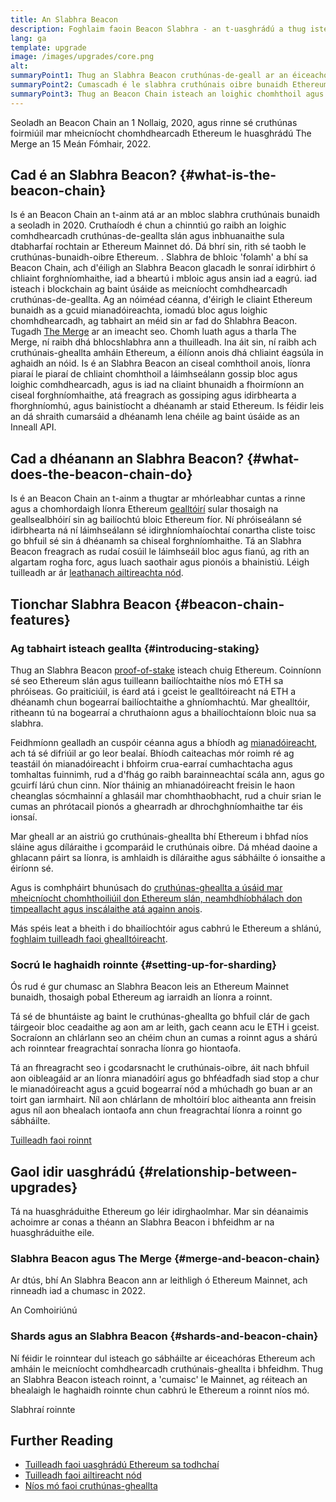 ```yaml
---
title: An Slabhra Beacon
description: Foghlaim faoin Beacon Slabhra - an t-uasghrádú a thug isteach cruthúnais Ethereum.
lang: ga
template: upgrade
image: /images/upgrades/core.png
alt:
summaryPoint1: Thug an Slabhra Beacon cruthúnas-de-geall ar an éiceachóras Ethereum.
summaryPoint2: Cumascadh é le slabhra cruthúnais oibre bunaidh Ethereum i Meán Fómhair 2022.
summaryPoint3: Thug an Beacon Chain isteach an loighic chomhthoil agus an prótacal gossip bloc a dhaingníonn Ethereum anois.
---
```


<UpgradeStatus isShipped dateKey="page-upgrades:page-upgrades-beacon-date">
  Seoladh an Beacon Chain an 1 Nollaig, 2020, agus rinne sé cruthúnas foirmiúil mar mheicníocht chomhdhearcadh Ethereum le huasghrádú The Merge an 15 Meán Fómhair, 2022.
</UpgradeStatus>

## Cad é an Slabhra Beacon? {#what-is-the-beacon-chain}

Is é an Beacon Chain an t-ainm atá ar an mbloc slabhra cruthúnais bunaidh a seoladh in 2020. Cruthaíodh é chun a chinntiú go raibh an loighic comhdhearcadh cruthúnas-de-geallta slán agus inbhuanaithe sula dtabharfaí rochtain ar Ethereum Mainnet dó. Dá bhrí sin, rith sé taobh le cruthúnas-bunaidh-oibre Ethereum. . Slabhra de bhloic 'folamh' a bhí sa Beacon Chain, ach d'éiligh an Slabhra Beacon glacadh le sonraí idirbhirt ó chliaint forghníomhaithe, iad a bheartú i mbloic agus ansin iad a eagrú. iad isteach i blockchain ag baint úsáide as meicníocht comhdhearcadh cruthúnas-de-geallta. Ag an nóiméad céanna, d'éirigh le cliaint Ethereum bunaidh as a gcuid mianadóireachta, iomadú bloc agus loighic chomhdhearcadh, ag tabhairt an méid sin ar fad do Shlabhra Beacon. Tugadh [The Merge](/roadmap/merge/) ar an imeacht seo. Chomh luath agus a tharla The Merge, ní raibh dhá bhlocshlabhra ann a thuilleadh. Ina áit sin, ní raibh ach cruthúnais-gheallta amháin Ethereum, a éilíonn anois dhá chliaint éagsúla in aghaidh an nóid. Is é an Slabhra Beacon an ciseal comhthoil anois, líonra piaraí le piaraí de chliaint chomhthoil a láimhseálann gossip bloc agus loighic comhdhearcadh, agus is iad na cliaint bhunaidh a fhoirmíonn an ciseal forghníomhaithe, atá freagrach as gossiping agus idirbhearta a fhorghníomhú, agus bainistíocht a dhéanamh ar staid Ethereum. Is féidir leis an dá shraith cumarsáid a dhéanamh lena chéile ag baint úsáide as an Inneall API.

## Cad a dhéanann an Slabhra Beacon? {#what-does-the-beacon-chain-do}

Is é an Beacon Chain an t-ainm a thugtar ar mhórleabhar cuntas a rinne agus a chomhordaigh líonra Ethereum [gealltóirí](/staking/) sular thosaigh na geallsealbhóirí sin ag bailíochtú bloic Ethereum fíor. Ní phróiseálann sé idirbhearta ná ní láimhseálann sé idirghníomhaíochtaí conartha cliste toisc go bhfuil sé sin á dhéanamh sa chiseal forghníomhaithe. Tá an Slabhra Beacon freagrach as rudaí cosúil le láimhseáil bloc agus fianú, ag rith an algartam rogha forc, agus luach saothair agus pionóis a bhainistiú. Léigh tuilleadh ar ár [leathanach ailtireachta nód](/developers/docs/nodes-and-clients/node-architecture/#node-comparison).

## Tionchar Slabhra Beacon {#beacon-chain-features}

### Ag tabhairt isteach geallta {#introducing-staking}

Thug an Slabhra Beacon  [proof-of-stake](/developers/docs/consensus-mechanisms/pos/) isteach chuig Ethereum. Coinníonn sé seo Ethereum slán agus tuilleann bailíochtaithe níos mó ETH sa phróiseas. Go praiticiúil, is éard atá i gceist le gealltóireacht ná ETH a dhéanamh chun bogearraí bailíochtaithe a ghníomhachtú. Mar ghealltóir, ritheann tú na bogearraí a chruthaíonn agus a bhailíochtaíonn bloic nua sa slabhra.

Feidhmíonn gealladh an cuspóir céanna agus a bhíodh ag [mianadóireacht](/developers/docs/consensus-mechanisms/pow/mining/), ach tá sé difriúil ar go leor bealaí. Bhíodh caiteachas mór roimh ré ag teastáil ón mianadóireacht i bhfoirm crua-earraí cumhachtacha agus tomhaltas fuinnimh, rud a d'fhág go raibh barainneachtaí scála ann, agus go gcuirfí lárú chun cinn. Níor tháinig an mhianadóireacht freisin le haon cheanglas sócmhainní a ghlasáil mar chomhthaobhacht, rud a chuir srian le cumas an phrótacail pionós a ghearradh ar dhrochghníomhaithe tar éis ionsaí.

Mar gheall ar an aistriú go cruthúnais-gheallta bhí Ethereum i bhfad níos sláine agus díláraithe i gcomparáid le cruthúnais oibre. Dá mhéad daoine a ghlacann páirt sa líonra, is amhlaidh is díláraithe agus sábháilte ó ionsaithe a éiríonn sé.

Agus is comhpháirt bhunúsach do [cruthúnas-gheallta a úsáid mar mheicníocht chomhthoiliúil don Ethereum slán, neamhdhíobhálach don timpeallacht agus inscálaithe atá againn anois](/roadmap/vision/).

<Alert variant="update">
<Emoji text=":money_bag:" className="text-4xl"/>
<AlertContent>
<AlertDescription>
  Más spéis leat a bheith i do bhailíochtóir agus cabhrú le Ethereum a shlánú, <a href="/staking/">foghlaim tuilleadh faoi ghealltóireacht</a>.
</AlertDescription>
</AlertContent>
</Alert>

### Socrú le haghaidh roinnte {#setting-up-for-sharding}

Ós rud é gur chumasc an Slabhra Beacon leis an Ethereum Mainnet bunaidh, thosaigh pobal Ethereum ag iarraidh an líonra a roinnt.

Tá sé de bhuntáiste ag baint le cruthúnas-gheallta go bhfuil clár de gach táirgeoir bloc ceadaithe ag aon am ar leith, gach ceann acu le ETH i gceist. Socraíonn an chlárlann seo an chéim chun an cumas a roinnt agus a shárú ach roinntear freagrachtaí sonracha líonra go hiontaofa.

Tá an fhreagracht seo i gcodarsnacht le cruthúnais-oibre, áit nach bhfuil aon oibleagáid ar an líonra mianadóirí agus go bhféadfadh siad stop a chur le mianadóireacht agus a gcuid bogearraí nód a mhúchadh go buan ar an toirt gan iarmhairt. Níl aon chlárlann de mholtóirí bloc aitheanta ann freisin agus níl aon bhealach iontaofa ann chun freagrachtaí líonra a roinnt go sábháilte.

[Tuilleadh faoi roinnt](/roadmap/danksharding/)

## Gaol idir uasghrádú {#relationship-between-upgrades}

Tá na huasghráduithe Ethereum go léir idirghaolmhar. Mar sin déanaimis achoimre ar conas a théann an Slabhra Beacon i bhfeidhm ar na huasghráduithe eile.

### Slabhra Beacon agus The Merge {#merge-and-beacon-chain}

Ar dtús, bhí An Slabhra Beacon ann ar leithligh ó Ethereum Mainnet, ach rinneadh iad a chumasc in 2022.

<ButtonLink href="/roadmap/merge/">
  An Comhoiriúnú
</ButtonLink>

### Shards agus an Slabhra Beacon {#shards-and-beacon-chain}

Ní féidir le roinntear dul isteach go sábháilte ar éiceachóras Ethereum ach amháin le meicníocht comhdhearcadh cruthúnais-gheallta i bhfeidhm. Thug an Slabhra Beacon isteach roinnt, a 'cumaisc' le Mainnet, ag réiteach an bhealaigh le haghaidh roinnte chun cabhrú le Ethereum a roinnt níos mó.

<ButtonLink href="/roadmap/danksharding/">
  Slabhraí roinnte
</ButtonLink>

## Further Reading

- [Tuilleadh faoi uasghrádú Ethereum sa todhchaí](/roadmap/vision)
- [Tuilleadh faoi ailtireacht nód](/developers/docs/nodes-and-clients/node-architecture)
- [Níos mó faoi cruthúnas-gheallta](/developers/docs/consensus-mechanisms/pos)
